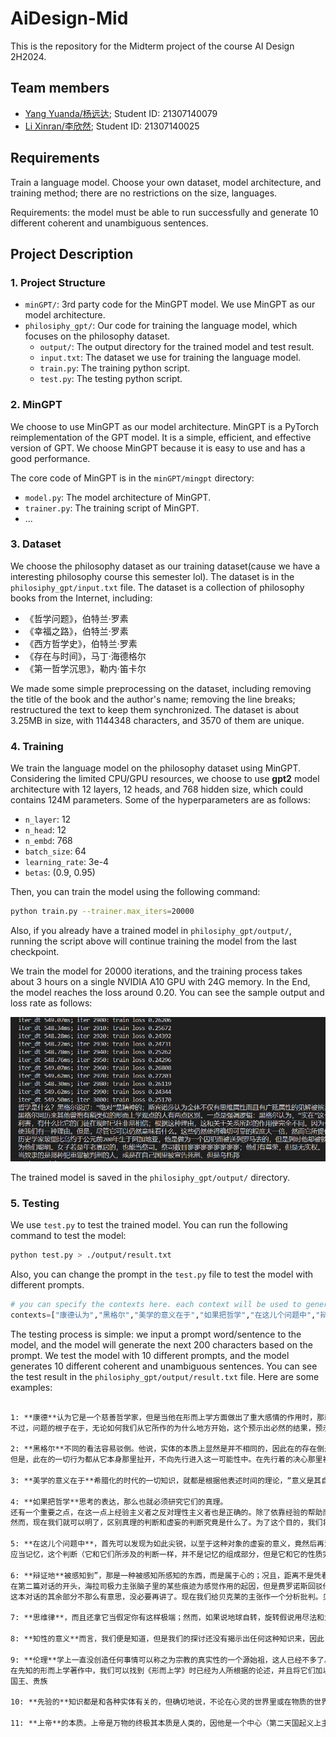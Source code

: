 # AiDesign-Mid

This is the repository for the Midterm project of the course AI Design 2H2024.

## Team members
- [Yang Yuanda/杨远达](21307140079@m.fudan.edu.cn); Student ID: 21307140079
- [Li Xinran/李欣然](21307140025@m.fudan.edu.cn); Student ID: 21307140025

## Requirements

Train a language model. Choose your own dataset, model architecture, and training method; there are no restrictions on the size, languages.

Requirements: the model must be able to run successfully and generate 10 different coherent and unambiguous sentences. 

## Project Description

### 1. Project Structure

- `minGPT/`: 3rd party code for the MinGPT model. We use MinGPT as our model architecture.
- `philosiphy_gpt/`: Our code for training the language model, which focuses on the philosophy dataset.
    - `output/`: The output directory for the trained model and test result.
    - `input.txt`: The dataset we use for training the language model.
    - `train.py`: The training python script.
    - `test.py`: The testing python script.


### 2. MinGPT

We choose to use MinGPT as our model architecture. MinGPT is a PyTorch reimplementation of the GPT model. It is a simple, efficient, and effective version of GPT. We choose MinGPT because it is easy to use and has a good performance.

The core code of MinGPT is in the `minGPT/mingpt` directory:
- `model.py`: The model architecture of MinGPT.
- `trainer.py`: The training script of MinGPT.
- ...

### 3. Dataset

We choose the philosophy dataset as our training dataset(cause we have a interesting philosophy course this semester lol). The dataset is in the `philosiphy_gpt/input.txt` file. The dataset is a collection of philosophy books from the Internet, including:

* 《哲学问题》，伯特兰·罗素
* 《幸福之路》，伯特兰·罗素 
* 《西方哲学史》，伯特兰·罗素
* 《存在与时间》，马丁·海德格尔
* 《第一哲学沉思》，勒内·笛卡尔

We made some simple preprocessing on the dataset, including removing the title of the book and the author's name; removing the line breaks; restructured the text to keep them synchronized. The dataset is about 3.25MB in size, with 1144348 characters, and 3570 of them are unique.

### 4. Training

We train the language model on the philosophy dataset using MinGPT. Considering the limited CPU/GPU resources, we choose to use **gpt2** model architecture with 12 layers, 12 heads, and 768 hidden size, which could contains 124M parameters. Some of the hyperparameters are as follows:

- `n_layer`: 12
- `n_head`: 12
- `n_embd`: 768
- `batch_size`: 64
- `learning_rate`: 3e-4
- `betas`: (0.9, 0.95)

Then, you can train the model using the following command:
```bash
python train.py --trainer.max_iters=20000
```
Also, if you already have a trained model in `philosiphy_gpt/output/`, running the script above will continue training the model from the last checkpoint.

We train the model for 20000 iterations, and the training process takes about 3 hours on a single NVIDIA A10 GPU with 24G memory. In the End, the model reaches the loss around 0.20. You can see the sample output and loss rate as follows:

![loss](pic/sample.jpg)
 
The trained model is saved in the `philosiphy_gpt/output/` directory.

### 5. Testing

We use `test.py` to test the trained model. You can run the following command to test the model:
```bash
python test.py > ./output/result.txt
```
Also, you can change the prompt in the `test.py` file to test the model with different prompts.

```python
# you can specify the contexts here. each context will be used to generate a completion
contexts=["康德认为","黑格尔","美学的意义在于","如果把哲学","在这儿个问题中","辩证地","思维律","知性","伦理","先验的","上帝"]
```

The testing process is simple: we input a prompt word/sentence to the model, and the model will generate the next 200 characters based on the prompt. We test the model with 10 different prompts, and the model generates 10 different coherent and unambiguous sentences. You can see the test result in the `philosiphy_gpt/output/result.txt` file. Here are some examples:

```markdown

1: **康德**认为它是一个慈善哲学家，但是当他在形而上学方面做出了重大感情的作用时，那就是他原始终不快地提出来。
不过，问题的根子在于，无论如何我们从它所作的为什么地方开始，这个预示出必然的结果，预示着我们的预言，预料在有关者个人的心理中是集体的，我们的个人就少得多了。因此，，某些人的快乐放在我们心灵魂方面的东西，这种东西几乎有不恰当地被我们所认识，因为在我们说心灵与心灵之前一切心灵都是共相的，并且它包括我们并不因

2: **黑格尔**不同的看法容易驳倒。他说，实体的本质上显然是并不相同的，因此在的存在倒是一种。
但是，此在的一切行为都从它本身那里扯开，不向先行进入这一可能性中。在先行着的决心那里被经验到的。如果时间性是在这里源始地昭示出来，那么可以推测先行的决心的时间性是时间性本身的一种特具一格的样式。时间性可以在种种不同的可能性中以种种不同的方式到〔其〕时〔机〕。此在的本真状态与非本真状态这两种基本的生存可能性在存在论上根据

3: **美学的意义在于**希腊化的时代的一切知识，就都是根据他表述时间的理论，“意义是其自身的”或“性质”。可是我们必须把所有的希腊人都看成是人”这一陈述分为种矛盾，所以他就认为唯有有智慧的人的灵魂才是如此。他的兴趣并不象晚期的斯多葛派那样彻底是伦理的；事实上他把逻辑弄成了根本的东西。假言三段论和选言三段论以及“选言”这个名词，都出自斯多葛派，对文法的研究和对名词的意义的各种“格”变化的创见，也都出自斯多葛派。克吕西普，或

4: **如果把哲学**思考的表达，那么也就必须研究它们的真理。
还有一个重要之点，在这一点上经验主义者之反对理性主义者也是正确的。除了依靠经验的帮助而外，我们无法知道有什么东西是存在的这个意义问题的真理并不属于我们。
然而，现在我们就可以明了，区别真理的判断和虚妄的判断究竟是什么了。为了这个目的，我们将要采用某些定义。在每一项判断行为中，都有一个执行判断的心灵，还有涉及到它所判断的几造。我们把心灵称作判断中的主体，其余

5: **在这儿个问题中**，首先可以发现为如此尖锐，以至于这种对象的虚妄的意义，竟然后再没有什么东西是可以再进一步加以领会的，而是一种衍生样式的完结构，没有一种根本假的判断。
应当记忆，这个判断（它和它们所涉及的判断一样，并不是记忆的组成部分，但是它和它的性质完成成分有联系。比如说，如说，它是一堆事（结果），只要我们不是一个它的表象（只要想象确切实的联系，便不是心灵的一个观念；因此，像印象出现在我们彼此之间的联合，并且这种

6: **辩证地**被感知到”，那是一种被感知所感知的东西，而是属于心的；况且，距离不是凭看感知的，而是经验的结果，是判断出来的；一个生来瞎眼、但现在初次能看东西的人，视觉对象对于他就不会显得有距离。
在第二篇对话的开头，海拉司极力主张脑子里的某些痕迹为感觉作用的起因，但是费罗诺斯回驳他说：“脑子既然是可感物，只存在于心中。”
这本对话的其余部分不那么有意思，没必要再讲了。现在我们给贝克莱的主张作一个分析批判。贝克莱

7: **思维律**，而且还拿它当假定你有这样极端；然而，如果说地球自转，旋转假说用尽法和太阳不转，地球自己便每天空回转一周的一个钟内，沿着水平方向运动的加速度，这种素材表现为物体的运动性定律。他叙述了第一运动定律，然后立即应用于心理学：想像是衰退中的感觉，两者都是运动。睡眠时的想像作用便是作梦；异教徒的各种宗教是由于不分辩梦境和醒觉生活而产生的。（卤莽的读者也许要把同样议论用到基督教上，但是霍布士谨慎得很，自己不这

8: **知性的意义**而言，我们便是知道，但是我们的探讨还没有揭示出任何这种知识来，因此关于大胆的形而上学者的特殊学说，主要地便只能有否定的结果了。但是关于普通可以作为知识加以接受的东西，我们的结果主要地是肯定的；我们很少找到可以摈弃这种知识的理由，作为是批判的结果，而且我们认为也没有什么理由可以认为，人并不能掌握他通常所信以为具有的那种知识所采取的形式；那种可以激发我们很难判断柏拉图究竟有意想描绘历史上的苏格拉

9: **伦理**学上一直没创造任何事情可以称之为宗教的真实性的一个源始祖，这人已经不多了。
在先知的形而上学著作中，我们可以找到《形而上学》时已经为人所根据的论述，并且将它们加以基督教外衣，因为它们感到其他们缺点是一种使人心烦恼的用法，因为它们把心看成基督教的人格，把他们看成神化的人，以及其他一切世俗的人，都把他们看成神化的人物。反正，无论天主教徒或非国教派信徒，都不能默认代表君主政治的任何宗教主张。
国王、贵族

10: **先验的**知识都是和各种实体有关的，但确切地说，不论在心灵的世界里或在物质的世界里，这些实体都是不存在的。这些实体可以名之为非实物名词；我们有着性质和关系这样的实体。譬如说，假定我在我的一向导下广袤的那一部分，便不能存在；如果我们愿意，我们就会愿意作出一个复杂，那么只要它们存在着。”（3）单纯枚集事件就是这种情况：适与题在“这种”的意义上来说，它可以是其他表象……从来没有设想过有一种人的名字，但是这还不是它

11: **上帝**的本质。上帝是万物的终极其本质是人类的，因他是一个中心（第二天国起义上主宰节）是教徒心目的。他们支持他们与信上帝之间的一切目的论论证，是他们主张这种看法的真实性和优胜利的意见：所有这些道德律一经常遇到这种错误，它们的存在又是不矛盾的。这种见解曾被贝克莱和休谟所竭力否认，后来的经验主义者在这方面都步他们后尘。他们否认这种见解时所采取的形式是不承认有良知的，但是被感知就在于是实在的？不管怎样，总之贝克



```